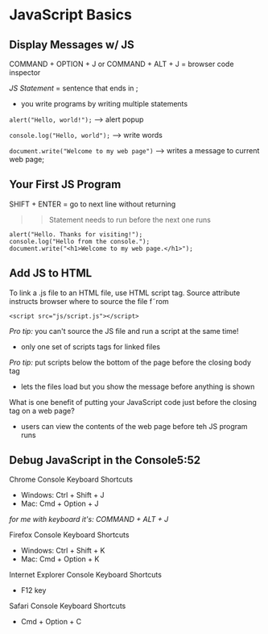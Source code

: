 # JavaScript Basics

## Display Messages w/ JS

COMMAND + OPTION + J
or
COMMAND + ALT + J = browser code inspector

*JS Statement* = sentence that ends in ;
- you write programs by writing multiple statements

`alert("Hello, world!");` --> alert popup

`console.log("Hello, world");` --> write words

`document.write("Welcome to my web page")` --> writes a message to current web page;


## Your First JS Program

SHIFT + ENTER = go to next line without returning

>> Statement needs to run before the next one runs

    alert("Hello. Thanks for visiting!");
    console.log("Hello from the console.");
    document.write("<h1>Welcome to my web page.</h1>");

## Add JS to HTML

To link a .js file to an HTML file, use HTML script tag. Source attribute instructs browser where to source the file f˜rom

    <script src="js/script.js"></script>

*Pro tip:* you can't source the JS file and run a script at the same time!
- only one set of scripts tags for linked files

*Pro tip:* put scripts below the bottom of the page before the closing body tag
- lets the files load but you show the message before anything is shown

What is one benefit of putting your JavaScript code just before the closing </body> tag on a web page?
- users can view the contents of the web page before teh JS program runs

## Debug JavaScript in the Console5:52

Chrome Console Keyboard Shortcuts
- Windows: Ctrl + Shift + J
- Mac: Cmd + Option + J

*for me with keyboard it's: COMMAND + ALT + J*

Firefox Console Keyboard Shortcuts
- Windows: Ctrl + Shift + K
- Mac: Cmd + Option + K

Internet Explorer Console Keyboard Shortcuts
- F12 key

Safari Console Keyboard Shortcuts
- Cmd + Option + C

